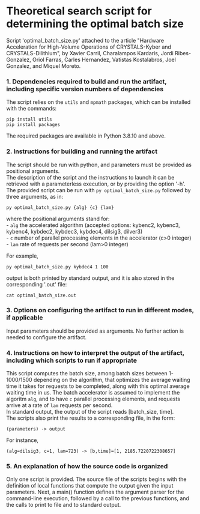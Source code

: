 # Theoretical search script for determining the optimal batch size 

Script 'optimal_batch_size.py' attached to the article "Hardware Acceleration for High-Volume Operations of CRYSTALS-Kyber and CRYSTALS-Dilithium", by Xavier Carril, Charalampos Kardaris, Jordi Ribes-Gonzalez, Oriol Farras, Carles Hernandez, Vatistas Kostalabros, Joel Gonzalez, and Miquel Moreto.

### **1. Dependencies required to build and run the artifact, including specific version numbers of dependencies**

  The script relies on the `utils` and `mpmath` packages, which can be installed with the commands:
  ```
  pip install utils
  pip install packages
  ```
  The required packages are available in Python 3.8.10 and above.

### **2. Instructions for building and running the artifact**

  The script should be run with python, and parameters must be provided as positional arguments.  
  The description of the script and the instructions to launch it can be retrieved with a parameterless execution, or by providing the option '-h'.  
  The provided script can be run with `py optimal_batch_size.py` followed by three arguments, as in:  

    py optimal_batch_size.py {alg} {c} {lam}

  where the positional arguments stand for:  
    - `alg`         the accelerated algorithm (accepted options: kybenc2, kybenc3, kybenc4, kybdec2, kybdec3, kybdec4, dilsig3, dilver3)  
    - `c`           number of parallel processing elements in the accelerator (c>0 integer)  
    - `lam`         rate of requests per second (lam>0 integer)  

  For example,  

    py optimal_batch_size.py kybdec4 1 100  

  output is both printed by standard output, and it is also stored in the corresponding '.out' file:
  
    cat optimal_batch_size.out

### **3. Options on configuring the artifact to run in different modes, if applicable**

  Input parameters should be provided as arguments. No further action is needed to configure the artifact.

### **4. Instructions on how to interpret the output of the artifact, including which scripts to run if appropriate**

  This script computes the batch size, among batch sizes between 1-1000/1500 depending on the algorithm, that optimizes the average waiting time it takes for requests to be completed, along with this optimal average waiting time in us. The batch accelerator is assumed to implement the algoritm `alg`, and to have `c` parallel processing elements, and requests arrive at a rate of `lam` requests per second.  
  In standard output, the output of the script reads [batch_size, time].  
  The scripts also print the results to a corresponding file, in the form:  

    (parameters) -> output

  For instance,  

    (alg=dilsig3, c=1, lam=723) -> [b,time]=[1, 2185.7220722308657]

	
### **5. An explanation of how the source code is organized**

  Only one script is provided. The source file of the scripts begins with the definition of local functions that compute the output given the input parameters. Next, a main() function defines the argument parser for the command-line execution, followed by a call to the previous functions, and the calls to print to file and to standard output. 	